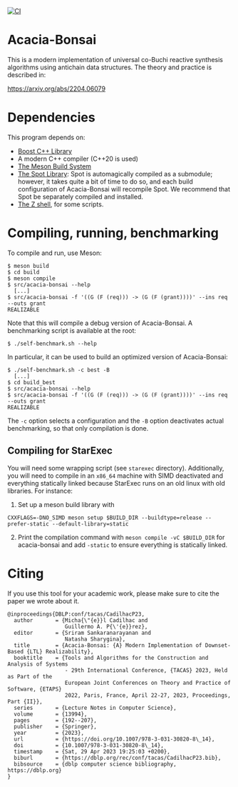 [![CI](https://github.com/gaperez64/acacia-bonsai/actions/workflows/main.yml/badge.svg)](https://github.com/gaperez64/acacia-bonsai/actions/workflows/main.yml)

# Acacia-Bonsai

This is a modern implementation of universal co-Buchi reactive synthesis
algorithms using antichain data structures.  The theory and practice is described in:

   https://arxiv.org/abs/2204.06079
   
# Dependencies

This program depends on:
- [Boost C++ Library](https://www.boost.org/)
- A modern C++ compiler (C++20 is used)
- [The Meson Build System](https://mesonbuild.com/)
- [The Spot Library](https://spot.lrde.epita.fr/): Spot is automagically
  compiled as a submodule; however, it takes quite a bit of time to do so, and
  each build configuration of Acacia-Bonsai will recompile Spot.  We recommend
  that Spot be separately compiled and installed.
- [The Z shell](https://www.zsh.org/), for some scripts.

# Compiling, running, benchmarking

To compile and run, use Meson:
```
$ meson build
$ cd build
$ meson compile
$ src/acacia-bonsai --help
  [...]
$ src/acacia-bonsai -f '((G (F (req))) -> (G (F (grant))))' --ins req --outs grant
REALIZABLE
```

Note that this will compile a debug version of Acacia-Bonsai.  A benchmarking
script is available at the root:

```
$ ./self-benchmark.sh --help
```

In particular, it can be used to build an optimized version of Acacia-Bonsai:
```
$ ./self-benchmark.sh -c best -B
  [...]
$ cd build_best
$ src/acacia-bonsai --help
$ src/acacia-bonsai -f '((G (F (req))) -> (G (F (grant))))' --ins req --outs grant
REALIZABLE
```

The `-c` option selects a configuration and the `-B` option deactivates actual
benchmarking, so that only compilation is done.

## Compiling for StarExec
You will need some wrapping script (see `starexec` directory). Additionally,
you will need to compile in an `x86_64` machine with SIMD deactivated and
everything statically linked because StarExec runs on an old linux with old
libraries. For instance:
1. Set up a meson build library with 
```
CXXFLAGS=-DNO_SIMD meson setup $BUILD_DIR --buildtype=release --prefer-static --default-library=static
```
2. Print the compilation command with `meson compile -vC $BUILD_DIR` for acacia-bonsai and add
   `-static` to ensure everything is statically linked.

# Citing

If you use this tool for your academic work, please make sure to cite the
paper we wrote about it.

```
@inproceedings{DBLP:conf/tacas/CadilhacP23,
  author       = {Micha{\"{e}}l Cadilhac and
                  Guillermo A. P{\'{e}}rez},
  editor       = {Sriram Sankaranarayanan and
                  Natasha Sharygina},
  title        = {Acacia-Bonsai: {A} Modern Implementation of Downset-Based {LTL} Realizability},
  booktitle    = {Tools and Algorithms for the Construction and Analysis of Systems
                  - 29th International Conference, {TACAS} 2023, Held as Part of the
                  European Joint Conferences on Theory and Practice of Software, {ETAPS}
                  2022, Paris, France, April 22-27, 2023, Proceedings, Part {II}},
  series       = {Lecture Notes in Computer Science},
  volume       = {13994},
  pages        = {192--207},
  publisher    = {Springer},
  year         = {2023},
  url          = {https://doi.org/10.1007/978-3-031-30820-8\_14},
  doi          = {10.1007/978-3-031-30820-8\_14},
  timestamp    = {Sat, 29 Apr 2023 19:25:03 +0200},
  biburl       = {https://dblp.org/rec/conf/tacas/CadilhacP23.bib},
  bibsource    = {dblp computer science bibliography, https://dblp.org}
}
```
